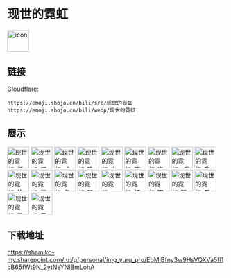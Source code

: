 # 现世的霓虹
<img src="https://emoji.shojo.cn/bili/src/现世的霓虹/icon.png" width="50" height="50" alt="icon">

## 链接
Cloudflare:
```
https://emoji.shojo.cn/bili/src/现世的霓虹
https://emoji.shojo.cn/bili/webp/现世的霓虹
```
## 展示
<img src="https://emoji.shojo.cn/bili/src/现世的霓虹/现世的霓虹-烦.png" width="50" height="50" alt="现世的霓虹-烦">
<img src="https://emoji.shojo.cn/bili/src/现世的霓虹/现世的霓虹-哎豆.png" width="50" height="50" alt="现世的霓虹-哎豆">
<img src="https://emoji.shojo.cn/bili/src/现世的霓虹/现世的霓虹-成妾做不到.png" width="50" height="50" alt="现世的霓虹-成妾做不到">
<img src="https://emoji.shojo.cn/bili/src/现世的霓虹/现世的霓虹-晚安.png" width="50" height="50" alt="现世的霓虹-晚安">
<img src="https://emoji.shojo.cn/bili/src/现世的霓虹/现世的霓虹-生气.png" width="50" height="50" alt="现世的霓虹-生气">
<img src="https://emoji.shojo.cn/bili/src/现世的霓虹/现世的霓虹-原来如此.png" width="50" height="50" alt="现世的霓虹-原来如此">
<img src="https://emoji.shojo.cn/bili/src/现世的霓虹/现世的霓虹-吃瓜.png" width="50" height="50" alt="现世的霓虹-吃瓜">
<img src="https://emoji.shojo.cn/bili/src/现世的霓虹/现世的霓虹-v我50.png" width="50" height="50" alt="现世的霓虹-v我50">
<img src="https://emoji.shojo.cn/bili/src/现世的霓虹/现世的霓虹-我很可爱.png" width="50" height="50" alt="现世的霓虹-我很可爱">
<img src="https://emoji.shojo.cn/bili/src/现世的霓虹/现世的霓虹-桃厌.png" width="50" height="50" alt="现世的霓虹-桃厌">
<img src="https://emoji.shojo.cn/bili/src/现世的霓虹/现世的霓虹-消音.png" width="50" height="50" alt="现世的霓虹-消音">
<img src="https://emoji.shojo.cn/bili/src/现世的霓虹/现世的霓虹-考神附体.png" width="50" height="50" alt="现世的霓虹-考神附体">
<img src="https://emoji.shojo.cn/bili/src/现世的霓虹/现世的霓虹-鸭梨山大.png" width="50" height="50" alt="现世的霓虹-鸭梨山大">
<img src="https://emoji.shojo.cn/bili/src/现世的霓虹/现世的霓虹-嗯？.png" width="50" height="50" alt="现世的霓虹-嗯？">
<img src="https://emoji.shojo.cn/bili/src/现世的霓虹/现世的霓虹-打call.png" width="50" height="50" alt="现世的霓虹-打call">
<img src="https://emoji.shojo.cn/bili/src/现世的霓虹/现世的霓虹-困.png" width="50" height="50" alt="现世的霓虹-困">
<img src="https://emoji.shojo.cn/bili/src/现世的霓虹/现世的霓虹-智慧.png" width="50" height="50" alt="现世的霓虹-智慧">
<img src="https://emoji.shojo.cn/bili/src/现世的霓虹/现世的霓虹-呆苏ki.png" width="50" height="50" alt="现世的霓虹-呆苏ki">
<img src="https://emoji.shojo.cn/bili/src/现世的霓虹/现世的霓虹-毁灭吧.png" width="50" height="50" alt="现世的霓虹-毁灭吧">
<img src="https://emoji.shojo.cn/bili/src/现世的霓虹/现世的霓虹-晕.png" width="50" height="50" alt="现世的霓虹-晕">

## 下载地址

https://shamiko-my.sharepoint.com/:u:/g/personal/img_yuru_pro/EbMlBfny3w9HsVQXVa5fl1cB65fWt9N_2ytNeYNlBmLohA